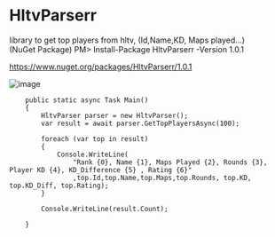 # HltvParserr
library to get top players from hltv, (Id,Name,KD, Maps played...)\
(NuGet Package) PM> Install-Package HltvParserr -Version 1.0.1

https://www.nuget.org/packages/HltvParserr/1.0.1

![image](https://user-images.githubusercontent.com/52431123/162681399-97299510-709f-4182-8275-19fa5bc2536a.png)


        public static async Task Main()
        {
            HltvParser parser = new HltvParser();
            var result = await parser.GetTopPlayersAsync(100);

            foreach (var top in result)
            {
                Console.WriteLine(
                    "Rank {0}, Name {1}, Maps Played {2}, Rounds {3}, Player KD {4}, KD_Difference {5} , Rating {6}"
                    ,top.Id,top.Name,top.Maps,top.Rounds, top.KD, top.KD_Diff, top.Rating);
            }

            Console.WriteLine(result.Count);

        }
        
